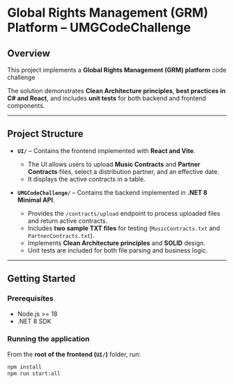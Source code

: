 # Global Rights Management (GRM) Platform – UMGCodeChallenge

## Overview

This project implements a **Global Rights Management (GRM) platform** code challenge 


The solution demonstrates **Clean Architecture principles**, **best practices in C# and React**, and includes **unit tests** for both backend and frontend components.

---

## Project Structure

- **`UI/`** – Contains the frontend implemented with **React and Vite**.  
  - The UI allows users to upload **Music Contracts** and **Partner Contracts** files, select a distribution partner, and an effective date.  
  - It displays the active contracts in a table.  

- **`UMGCodeChallenge/`** – Contains the backend implemented in **.NET 8 Minimal API**.  
  - Provides the `/contracts/upload` endpoint to process uploaded files and return active contracts.  
  - Includes **two sample TXT files** for testing (`MusicContracts.txt` and `PartnerContracts.txt`).  
  - Implements **Clean Architecture principles** and **SOLID** design.  
  - Unit tests are included for both file parsing and business logic.

---

## Getting Started

### Prerequisites

- Node.js >= 18  
- .NET 8 SDK  

### Running the application

From the **root of the frontend (`UI/`)** folder, run:

```bash
npm install
npm run start:all
